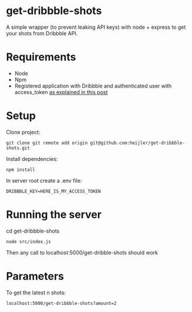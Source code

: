 # get-dribbble-shots
A simple wrapper (to prevent leaking API keys) with node + express to get your shots from Dribbble API.  

# Requirements
- Node
- Npm
- Registered application with Dribbble and authenticated user with access_token [as explained in this post](https://matthewelsom.com/blog/display-shots-on-webpage-with-dribbble-v2-api.html)

# Setup
Clone project:
```
git clone git remote add origin git@github.com:heijler/get-dribbble-shots.git
```

Install dependencies:
```
npm install
```

In server root create a .env file:
```
DRIBBBLE_KEY=HERE_IS_MY_ACCESS_TOKEN
```

# Running the server
cd get-dribbble-shots
```
node src/index.js
```
Then any call to localhost:5000/get-dribble-shots should work

# Parameters
To get the latest n shots:
```
localhost:5000/get-dribbble-shots?amount=2
```




